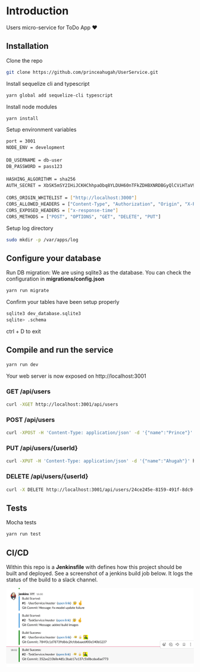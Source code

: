 # Introduction

Users micro-service for ToDo App :heart:


## Installation

Clone the repo
```bash
git clone https://github.com/princeahugah/UserService.git
```

Install sequelize cli and typescript
```bash
yarn global add sequelize-cli typescript
```

Install node modules
```bash
yarn install
```

Setup environment variables
```bash
port = 3001
NODE_ENV = development

DB_USERNAME = db-user
DB_PASSWORD = pass123

HASHING_ALGORITHM = sha256
AUTH_SECRET = XbSK5mSY2IHiJCKHChhpaObq8YLDUH60nTFkZDHBXNRDBGyQlCViHTaV9

CORS_ORIGIN_WHITELIST = ["http://localhost:3000"]
CORS_ALLOWED_HEADERS = ["Content-Type", "Authorization", "Origin", "X-Requested-With", "Accept"]
CORS_EXPOSED_HEADERS = ["x-response-time"]
CORS_METHODS = ["POST", "OPTIONS", "GET", "DELETE", "PUT"]
```

Setup log directory
```bash
sudo mkdir -p /var/apps/log
```

## Configure your database

Run DB migration: We are using sqlite3 as the database. You can check the configuration in **migrations/config.json**
```bash
yarn run migrate
```

Confirm your tables have been setup properly
```bash
sqlite3 dev_database.sqlite3
sqlite> .schema
```
ctrl + D to exit


## Compile and run the service

```bash
yarn run dev
```

Your web server is now exposed on http://localhost:3001

### GET   /api/users
```bash
curl -XGET http://localhost:3001/api/users
```

### POST   /api/users
```bash
curl -XPOST -H 'Content-Type: application/json' -d '{"name":"Prince"}' http://localhost:3001/api/users
```

### PUT   /api/users/{userId}
```bash
curl -XPUT -H 'Content-Type: application/json' -d '{"name":"Ahugah"}' http://localhost:3001/api/users/24ce245e-8159-491f-8dc9-24c6d190baba
```

### DELETE   /api/users/{userId}
```bash
curl -X DELETE http://localhost:3001/api/users/24ce245e-8159-491f-8dc9-24c6d190baba
```


## Tests

Mocha tests
```bash
yarn run test
```


## CI/CD

Within this repo is a **Jenkinsfile** with defines how this project should be built and deployed.
See a screenshot of a jenkins build job below. It logs the status of the build to a slack channel.

![Jenkins Slack](https://github.com/princeahugah/UserService/blob/master/jenkins-slack.png?raw=true)
